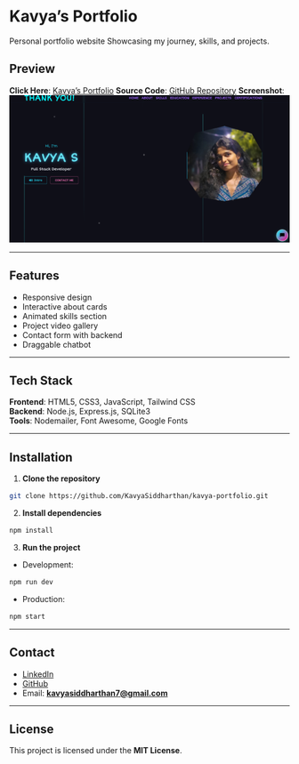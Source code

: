 # Kavya’s Portfolio
Personal portfolio website Showcasing my journey, skills, and projects.


## Preview
**Click Here**: [Kavya’s Portfolio](https://kavyasiddportfolio.onrender.com/)
**Source Code**: [GitHub Repository](https://github.com/KavyaSiddharthan/kavya-portfolio)
**Screenshot**:
![Portfolio Preview](assets/previewimage.png)

---

## Features  
- Responsive design  
- Interactive about cards  
- Animated skills section  
- Project video gallery  
- Contact form with backend  
- Draggable chatbot  

---

## Tech Stack  
**Frontend**: HTML5, CSS3, JavaScript, Tailwind CSS  
**Backend**: Node.js, Express.js, SQLite3  
**Tools**: Nodemailer, Font Awesome, Google Fonts  

---

## Installation  
1. **Clone the repository**
```bash
git clone https://github.com/KavyaSiddharthan/kavya-portfolio.git
```

2. **Install dependencies**

```bash
npm install
```

3. **Run the project**

* Development:

```bash
npm run dev
```

* Production:

```bash
npm start
```

---

## Contact

* [LinkedIn](https://www.linkedin.com/in/kavya-siddharthan)  
* [GitHub](https://github.com/KavyaSiddharthan)  
* Email: **[kavyasiddharthan7@gmail.com](mailto:kavyasiddharthan7@gmail.com)**

---

## License

This project is licensed under the **MIT License**.
